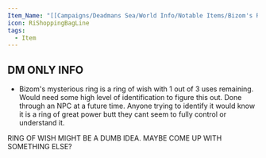```yaml
---
Item_Name: "[[Campaigns/Deadmans Sea/World Info/Notable Items/Bizom's Ring]]"
icon: RiShoppingBagLine
tags:
  - Item
---
```




## DM ONLY INFO
- Bizom's mysterious ring is a ring of wish with 1 out of 3 uses remaining. Would need some high level of identification to figure this out. Done through an NPC at a future time. Anyone trying to identify it would know it is a ring of great power butt they cant seem to fully control or understand it.

RING OF WISH MIGHT BE A DUMB IDEA. MAYBE COME UP WITH SOMETHING ELSE?

